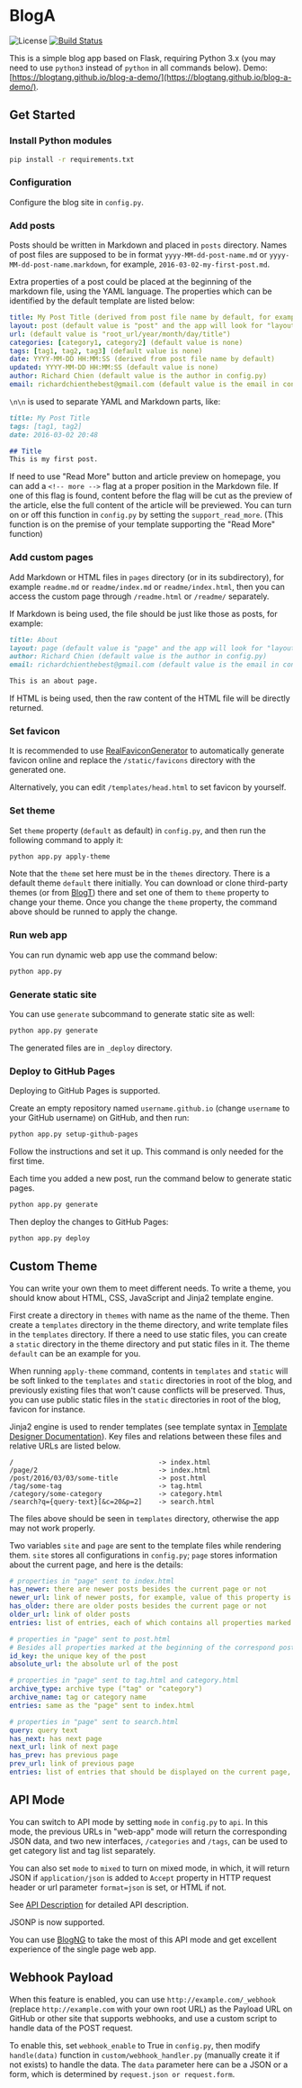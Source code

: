 # BlogA

![License](https://img.shields.io/github/license/mashape/apistatus.svg?maxAge=2592000)
[![Build Status](https://travis-ci.org/BlogTANG/blog-a.svg?branch=master)](https://travis-ci.org/BlogTANG/blog-a)

This is a simple blog app based on Flask, requiring Python 3.x (you may need to use `python3` instead of `python` in all commands below). Demo: [https://blogtang.github.io/blog-a-demo/](https://blogtang.github.io/blog-a-demo/).

## Get Started

### Install Python modules

```sh
pip install -r requirements.txt
```

### Configuration

Configure the blog site in `config.py`.

### Add posts

Posts should be written in Markdown and placed in `posts` directory. Names of post files are supposed to be in format `yyyy-MM-dd-post-name.md` or `yyyy-MM-dd-post-name.markdown`, for example, `2016-03-02-my-first-post.md`.

Extra properties of a post could be placed at the beginning of the markdown file, using the YAML language. The properties which can be identified by the default template are listed below:

```yml
title: My Post Title (derived from post file name by default, for example, default title of "2016-03-02-my-first-post.md" is "My First Post")
layout: post (default value is "post" and the app will look for "layout-name.html" in "templates" directory)
url: (default value is "root_url/year/month/day/title")
categories: [category1, category2] (default value is none)
tags: [tag1, tag2, tag3] (default value is none)
date: YYYY-MM-DD HH:MM:SS (derived from post file name by default)
updated: YYYY-MM-DD HH:MM:SS (default value is none)
author: Richard Chien (default value is the author in config.py)
email: richardchienthebest@gmail.com (default value is the email in config.py)
```

`\n\n` is used to separate YAML and Markdown parts, like:

```md
title: My Post Title
tags: [tag1, tag2]
date: 2016-03-02 20:48

## Title
This is my first post.
```

If need to use "Read More" button and article preview on homepage, you can add a `<!-- more -->` flag at a proper position in the Markdown file. If one of this flag is found, content before the flag will be cut as the preview of the article, else the full content of the article will be previewed. You can turn on or off this function in `config.py` by setting the `support_read_more`. (This function is on the premise of your template supporting the "Read More" function)

### Add custom pages

Add Markdown or HTML files in `pages` directory (or in its subdirectory), for example `readme.md` or `readme/index.md` or `readme/index.html`, then you can access the custom page through `/readme.html` or `/readme/` separately.

If Markdown is being used, the file should be just like those as posts, for example:

```md
title: About
layout: page (default value is "page" and the app will look for "layout-name.html" in "templates" directory)
author: Richard Chien (default value is the author in config.py)
email: richardchienthebest@gmail.com (default value is the email in config.py)

This is an about page.
```

If HTML is being used, then the raw content of the HTML file will be directly returned.

### Set favicon

It is recommended to use [RealFaviconGenerator](https://realfavicongenerator.net/) to automatically generate favicon online and replace the `/static/favicons` directory with the generated one.

Alternatively, you can edit `/templates/head.html` to set favicon by yourself.

### Set theme

Set `theme` property (`default` as default) in `config.py`, and then run the following command to apply it:

```sh
python app.py apply-theme
```

Note that the `theme` set here must be in the `themes` directory. There is a default theme `default` there initially. You can download or clone third-party themes (or from [BlogT](https://github.com/BlogTANG/blog-t)) there and set one of them to `theme` property to change your theme. Once you change the `theme` property, the command above should be runned to apply the change.

### Run web app

You can run dynamic web app use the command below:

```sh
python app.py
```

### Generate static site

You can use `generate` subcommand to generate static site as well:

```sh
python app.py generate
```

The generated files are in `_deploy` directory.

### Deploy to GitHub Pages

Deploying to GitHub Pages is supported.

Create an empty repository named `username.github.io` (change `username` to your GitHub username) on GitHub, and then run:

```sh
python app.py setup-github-pages
```

Follow the instructions and set it up. This command is only needed for the first time.

Each time you added a new post, run the command below to generate static pages.

```sh
python app.py generate
```

Then deploy the changes to GitHub Pages:

```sh
python app.py deploy
```

## Custom Theme

You can write your own them to meet different needs. To write a theme, you should know about HTML, CSS, JavaScript and Jinja2 template engine.

First create a directory in `themes` with name as the name of the theme. Then create a `templates` directory in the theme directory, and write template files in the `templates` directory. If there a need to use static files, you can create a `static` directory in the theme directory and put static files in it. The theme `default` can be an example for you.

When running `apply-theme` command, contents in `templates` and `static` will be soft linked to the `templates` and `static` directories in root of the blog, and previously existing files that won't cause conflicts will be preserved. Thus, you can use public static files in the `static` directories in root of the blog, favicon for instance.

Jinja2 engine is used to render templates (see template syntax in [Template Designer Documentation](http://jinja.pocoo.org/docs/dev/templates/)). Key files and relations between these files and relative URLs are listed below.

```
/                                    -> index.html
/page/2                              -> index.html
/post/2016/03/03/some-title          -> post.html
/tag/some-tag                        -> tag.html
/category/some-category              -> category.html
/search?q={query-text}[&c=20&p=2]    -> search.html
```

The files above should be seen in `templates` directory, otherwise the app may not work properly.

Two variables `site` and `page` are sent to the template files while rendering them. `site` stores all configurations in `config.py`; `page` stores information about the current page, and here is the details:

```yml
# properties in "page" sent to index.html
has_newer: there are newer posts besides the current page or not
newer_url: link of newer posts, for example, value of this property is "/page/2" when the current page is "/page/3"
has_older: there are older posts besides the current page or not
older_url: link of older posts
entries: list of entries, each of which contains all properties marked at the beginning of the correspond post file, a "body" property that stores HTML strings rendered from the preview of Markdown body and a "read_more" property indicates that if there should be a "Read More" button

# properties in "page" sent to post.html
# Besides all properties marked at the beginning of the correspond post file and the "body", it contains the following two:
id_key: the unique key of the post
absolute_url: the absolute url of the post

# properties in "page" sent to tag.html and category.html
archive_type: archive type ("tag" or "category")
archive_name: tag or category name
entries: same as the "page" sent to index.html

# properties in "page" sent to search.html
query: query text
has_next: has next page
next_url: link of next page
has_prev: has previous page
prev_url: link of previous page
entries: list of entries that should be displayed on the current page, each of the entries contains all properties marked at the beginning of the correspond post or custom page file
```

## API Mode

You can switch to API mode by setting `mode` in `config.py` to `api`. In this mode, the previous URLs in "web-app" mode will return the corresponding JSON data, and two new interfaces, `/categories` and `/tags`, can be used to get category list and tag list separately.

You can also set `mode` to `mixed` to turn on mixed mode, in which, it will return JSON if `application/json` is added to `Accept` property in HTTP request header or url parameter `format=json` is set, or HTML if not.

See [API Description](api) for detailed API description.

JSONP is now supported.

You can use [BlogNG](https://github.com/BlogTANG/blog-ng) to take the most of this API mode and get excellent experience of the single page web app.

## Webhook Payload

When this feature is enabled, you can use `http://example.com/_webhook` (replace `http://example.com` with your own root URL) as the Payload URL on GitHub or other site that supports webhooks, and use a custom script to handle data of the POST request.

To enable this, set `webhook_enable` to True in `config.py`, then modify `handle(data)` function in `custom/webhook_handler.py` (manually create it if not exists) to handle the data. The `data` parameter here can be a JSON or a form, which is determined by `request.json or request.form`.
